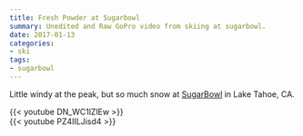 ```yaml
---
title: Fresh Powder at Sugarbowl
summary: Unedited and Raw GoPro video from skiing at sugarbowl.
date: 2017-01-13
categories:
- ski
tags:
- sugarbowl
---
```


Little windy at the peak, but so much snow at [SugarBowl](http://www.sugarbowl.com) in Lake Tahoe, CA.

{{< youtube DN_WC1lZlEw >}}
<br>
{{< youtube PZ4IILJisd4 >}}